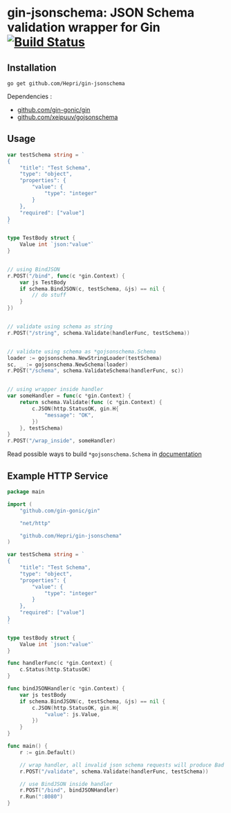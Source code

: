 # gin-jsonschema: JSON Schema validation wrapper for Gin [![Build Status](https://travis-ci.org/Hepri/case-transformer.png?branch=master)](https://travis-ci.org/Hepri/gin-jsonschema)

## Installation

```
go get github.com/Hepri/gin-jsonschema
```
   
Dependencies :
* [github.com/gin-gonic/gin](https://github.com/gin-gonic/gin)
* [github.com/xeipuuv/gojsonschema](https://github.com/xeipuuv/gojsonschema)

## Usage

```go
var testSchema string = `
{
    "title": "Test Schema",
    "type": "object",
    "properties": {
        "value": {
            "type": "integer"
        }
    },
    "required": ["value"]
}
`

type TestBody struct {
    Value int `json:"value"`
}


// using BindJSON
r.POST("/bind", func(c *gin.Context) {
    var js TestBody
    if schema.BindJSON(c, testSchema, &js) == nil {
        // do stuff
    }
})


// validate using schema as string
r.POST("/string", schema.Validate(handlerFunc, testSchema))


// validate using schema as *gojsonschema.Schema
loader := gojsonschema.NewStringLoader(testSchema)
sc, _ := gojsonschema.NewSchema(loader)
r.POST("/schema", schema.ValidateSchema(handlerFunc, sc))


// using wrapper inside handler
var someHandler = func(c *gin.Context) {
    return schema.Validate(func (c *gin.Context) {
        c.JSON(http.StatusOK, gin.H{
            "message": "OK",
        })
    }, testSchema)
}
r.POST("/wrap_inside", someHandler)
```

Read possible ways to build `*gojsonschema.Schema` in [documentation](https://github.com/xeipuuv/gojsonschema)


## Example HTTP Service


```go
package main

import (
	"github.com/gin-gonic/gin"

	"net/http"

	"github.com/Hepri/gin-jsonschema"
)

var testSchema string = `
{
    "title": "Test Schema",
    "type": "object",
    "properties": {
        "value": {
            "type": "integer"
        }
    },
    "required": ["value"]
}
`

type testBody struct {
	Value int `json:"value"`
}

func handlerFunc(c *gin.Context) {
	c.Status(http.StatusOK)
}

func bindJSONHandler(c *gin.Context) {
	var js testBody
	if schema.BindJSON(c, testSchema, &js) == nil {
		c.JSON(http.StatusOK, gin.H{
			"value": js.Value,
		})
	}
}

func main() {
	r := gin.Default()

	// wrap handler, all invalid json schema requests will produce Bad Request
	r.POST("/validate", schema.Validate(handlerFunc, testSchema))

	// use BindJSON inside handler
	r.POST("/bind", bindJSONHandler)
	r.Run(":8080")
}

```
